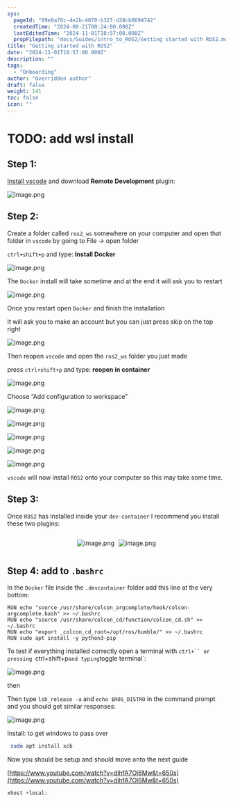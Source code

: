 ```yaml
---
sys:
  pageId: "89e0a78c-4e2b-4070-b327-d28cb0694742"
  createdTime: "2024-08-21T00:24:00.000Z"
  lastEditedTime: "2024-11-01T18:57:00.000Z"
  propFilepath: "docs/Guides/intro_to_ROS2/Getting started with ROS2.md"
title: "Getting started with ROS2"
date: "2024-11-01T18:57:00.000Z"
description: ""
tags:
  - "Onboarding"
author: "Overridden author"
draft: false
weight: 141
toc: false
icon: ""
---
```


# TODO: add wsl install

## Step 1:

[Install vscode](https://code.visualstudio.com/download) and download **Remote Development** plugin:

![image.png](https://prod-files-secure.s3.us-west-2.amazonaws.com/d518164a-d88e-44d1-a4ee-3adb3bd8bce0/efb52993-1881-4a40-b95e-6f020334f022/image.png?X-Amz-Algorithm=AWS4-HMAC-SHA256&X-Amz-Content-Sha256=UNSIGNED-PAYLOAD&X-Amz-Credential=ASIAZI2LB466YCIYEMLR%2F20250410%2Fus-west-2%2Fs3%2Faws4_request&X-Amz-Date=20250410T210747Z&X-Amz-Expires=3600&X-Amz-Security-Token=IQoJb3JpZ2luX2VjEDMaCXVzLXdlc3QtMiJIMEYCIQCUGBBFACM8pnClKEvZy5eenXkIKgtZlVZ%2FirnzQ76FVQIhAOoghQEZsY5lOQhVBrT%2Fsh7hotifFtVTDVTN%2BdOpmlmVKogECKz%2F%2F%2F%2F%2F%2F%2F%2F%2F%2FwEQABoMNjM3NDIzMTgzODA1IgwJkY%2F9fj2OxsKJq5gq3AO%2FqbS6KrxvmVGYFW3L8EQ83gYGbgqAg0HaIIhZRHmYVuIHIZ%2FHlSETfpK3I07Fif%2FJRobnshCw8dvUahGIgjNUEb5lOxsKU35sOSNRH898xLRlsOYAtrKdCorfRIhV0Zo2uucqihO4JcokmnkI3njlSIvKfiijy8%2FGRxX%2FGasEf5OSexsunSbk%2BeGRBJELWfkTq0rviqNAsNSVhmzTEndKL7A37jhBYCDdW1tBbWsiJkJ5awOVEidaQSuLGWb73XkfkX71Iie6zrPGsQvFPwHLoD896j6V1hFmaZXcExhno7v0Q5NmpeqQm8C%2F5FdoE4ajSp5Iw%2F%2B7LEjZ3hUrmOnuYoJf6yMFV7V6AQYiuykmJPZt0rGGnYEF6eD1gllycuGVoEgU3jZRAZQlH9ztiSyYWnXBH%2BQtVxqH2VnhTSoNd6yqOZbozMgpGKgeppmUuU%2FomtC1uo6fI7M3U2NCBdWOmGbfedBfnzzfrVB6VOX0cPYZMRxld%2FuJLGCyWR5QHIdkMmFEV8IMDZYbV%2FY8yPBMyorulw7wtvVrOgCmrmwyZ%2FvnRTbKDVkuRxdEjMxgp4Ea4WKHc8lCuJ1eIZsrukLmOEknbB4XgHyCTYhdMU%2B8ycAeMBvjcdKmPF9K6TDSsuC%2FBjqkAc50kRFnn%2FuitL9KMfpMI6w461yRUw%2BtWylI9zfzOFx7djL1ksB9Bty%2BOv%2Bctn2rPyHjF3qXFRpUfAiHZR2GJBm1T9rNEHR1neXjrWgH0T1Q9bsV4KCpvQR%2BXuZqHAXg1OEnLeaSgjrwriGHbh1haRObwFPiRQJY9txrG1hpB43xNrwo3S%2BsIAqRsNZ4AHgzxjD3HrngkvUIww5IbbNATkql3kwx&X-Amz-Signature=f66dbec345b7751471e2038b23a74c143be3094384d96d91fa17d59fcd3f6e2b&X-Amz-SignedHeaders=host&x-id=GetObject)

## Step 2:

Create a folder called `ros2_ws` somewhere on your computer and open that folder in `vscode` by going to File → open folder 

`ctrl+shift+p` and type: **Install Docker**

![image.png](https://prod-files-secure.s3.us-west-2.amazonaws.com/d518164a-d88e-44d1-a4ee-3adb3bd8bce0/2269dc0e-1cd5-47ff-bceb-c04ad9b2eab0/image.png?X-Amz-Algorithm=AWS4-HMAC-SHA256&X-Amz-Content-Sha256=UNSIGNED-PAYLOAD&X-Amz-Credential=ASIAZI2LB466YCIYEMLR%2F20250410%2Fus-west-2%2Fs3%2Faws4_request&X-Amz-Date=20250410T210747Z&X-Amz-Expires=3600&X-Amz-Security-Token=IQoJb3JpZ2luX2VjEDMaCXVzLXdlc3QtMiJIMEYCIQCUGBBFACM8pnClKEvZy5eenXkIKgtZlVZ%2FirnzQ76FVQIhAOoghQEZsY5lOQhVBrT%2Fsh7hotifFtVTDVTN%2BdOpmlmVKogECKz%2F%2F%2F%2F%2F%2F%2F%2F%2F%2FwEQABoMNjM3NDIzMTgzODA1IgwJkY%2F9fj2OxsKJq5gq3AO%2FqbS6KrxvmVGYFW3L8EQ83gYGbgqAg0HaIIhZRHmYVuIHIZ%2FHlSETfpK3I07Fif%2FJRobnshCw8dvUahGIgjNUEb5lOxsKU35sOSNRH898xLRlsOYAtrKdCorfRIhV0Zo2uucqihO4JcokmnkI3njlSIvKfiijy8%2FGRxX%2FGasEf5OSexsunSbk%2BeGRBJELWfkTq0rviqNAsNSVhmzTEndKL7A37jhBYCDdW1tBbWsiJkJ5awOVEidaQSuLGWb73XkfkX71Iie6zrPGsQvFPwHLoD896j6V1hFmaZXcExhno7v0Q5NmpeqQm8C%2F5FdoE4ajSp5Iw%2F%2B7LEjZ3hUrmOnuYoJf6yMFV7V6AQYiuykmJPZt0rGGnYEF6eD1gllycuGVoEgU3jZRAZQlH9ztiSyYWnXBH%2BQtVxqH2VnhTSoNd6yqOZbozMgpGKgeppmUuU%2FomtC1uo6fI7M3U2NCBdWOmGbfedBfnzzfrVB6VOX0cPYZMRxld%2FuJLGCyWR5QHIdkMmFEV8IMDZYbV%2FY8yPBMyorulw7wtvVrOgCmrmwyZ%2FvnRTbKDVkuRxdEjMxgp4Ea4WKHc8lCuJ1eIZsrukLmOEknbB4XgHyCTYhdMU%2B8ycAeMBvjcdKmPF9K6TDSsuC%2FBjqkAc50kRFnn%2FuitL9KMfpMI6w461yRUw%2BtWylI9zfzOFx7djL1ksB9Bty%2BOv%2Bctn2rPyHjF3qXFRpUfAiHZR2GJBm1T9rNEHR1neXjrWgH0T1Q9bsV4KCpvQR%2BXuZqHAXg1OEnLeaSgjrwriGHbh1haRObwFPiRQJY9txrG1hpB43xNrwo3S%2BsIAqRsNZ4AHgzxjD3HrngkvUIww5IbbNATkql3kwx&X-Amz-Signature=15f792f3398a1208302c5a838c3006c9ed4bd6b89a4d8f4de9815fca0d77394c&X-Amz-SignedHeaders=host&x-id=GetObject)

The `Docker` install will take sometime and at the end it will ask you to restart

![image.png](https://prod-files-secure.s3.us-west-2.amazonaws.com/d518164a-d88e-44d1-a4ee-3adb3bd8bce0/ed233f78-be33-4b1f-b89c-9c346c0e961e/image.png?X-Amz-Algorithm=AWS4-HMAC-SHA256&X-Amz-Content-Sha256=UNSIGNED-PAYLOAD&X-Amz-Credential=ASIAZI2LB466YCIYEMLR%2F20250410%2Fus-west-2%2Fs3%2Faws4_request&X-Amz-Date=20250410T210747Z&X-Amz-Expires=3600&X-Amz-Security-Token=IQoJb3JpZ2luX2VjEDMaCXVzLXdlc3QtMiJIMEYCIQCUGBBFACM8pnClKEvZy5eenXkIKgtZlVZ%2FirnzQ76FVQIhAOoghQEZsY5lOQhVBrT%2Fsh7hotifFtVTDVTN%2BdOpmlmVKogECKz%2F%2F%2F%2F%2F%2F%2F%2F%2F%2FwEQABoMNjM3NDIzMTgzODA1IgwJkY%2F9fj2OxsKJq5gq3AO%2FqbS6KrxvmVGYFW3L8EQ83gYGbgqAg0HaIIhZRHmYVuIHIZ%2FHlSETfpK3I07Fif%2FJRobnshCw8dvUahGIgjNUEb5lOxsKU35sOSNRH898xLRlsOYAtrKdCorfRIhV0Zo2uucqihO4JcokmnkI3njlSIvKfiijy8%2FGRxX%2FGasEf5OSexsunSbk%2BeGRBJELWfkTq0rviqNAsNSVhmzTEndKL7A37jhBYCDdW1tBbWsiJkJ5awOVEidaQSuLGWb73XkfkX71Iie6zrPGsQvFPwHLoD896j6V1hFmaZXcExhno7v0Q5NmpeqQm8C%2F5FdoE4ajSp5Iw%2F%2B7LEjZ3hUrmOnuYoJf6yMFV7V6AQYiuykmJPZt0rGGnYEF6eD1gllycuGVoEgU3jZRAZQlH9ztiSyYWnXBH%2BQtVxqH2VnhTSoNd6yqOZbozMgpGKgeppmUuU%2FomtC1uo6fI7M3U2NCBdWOmGbfedBfnzzfrVB6VOX0cPYZMRxld%2FuJLGCyWR5QHIdkMmFEV8IMDZYbV%2FY8yPBMyorulw7wtvVrOgCmrmwyZ%2FvnRTbKDVkuRxdEjMxgp4Ea4WKHc8lCuJ1eIZsrukLmOEknbB4XgHyCTYhdMU%2B8ycAeMBvjcdKmPF9K6TDSsuC%2FBjqkAc50kRFnn%2FuitL9KMfpMI6w461yRUw%2BtWylI9zfzOFx7djL1ksB9Bty%2BOv%2Bctn2rPyHjF3qXFRpUfAiHZR2GJBm1T9rNEHR1neXjrWgH0T1Q9bsV4KCpvQR%2BXuZqHAXg1OEnLeaSgjrwriGHbh1haRObwFPiRQJY9txrG1hpB43xNrwo3S%2BsIAqRsNZ4AHgzxjD3HrngkvUIww5IbbNATkql3kwx&X-Amz-Signature=01601c565497c4682b2462ff7c5816ee1fc37f050cb249f3c7b2e46402d5ca24&X-Amz-SignedHeaders=host&x-id=GetObject)

Once you restart open `Docker` and finish the installation

It will ask you to make an account but you can just press skip on the top right

![image.png](https://prod-files-secure.s3.us-west-2.amazonaws.com/d518164a-d88e-44d1-a4ee-3adb3bd8bce0/21010ad9-1659-4fd9-9f59-9932a09b2a3d/image.png?X-Amz-Algorithm=AWS4-HMAC-SHA256&X-Amz-Content-Sha256=UNSIGNED-PAYLOAD&X-Amz-Credential=ASIAZI2LB466YCIYEMLR%2F20250410%2Fus-west-2%2Fs3%2Faws4_request&X-Amz-Date=20250410T210747Z&X-Amz-Expires=3600&X-Amz-Security-Token=IQoJb3JpZ2luX2VjEDMaCXVzLXdlc3QtMiJIMEYCIQCUGBBFACM8pnClKEvZy5eenXkIKgtZlVZ%2FirnzQ76FVQIhAOoghQEZsY5lOQhVBrT%2Fsh7hotifFtVTDVTN%2BdOpmlmVKogECKz%2F%2F%2F%2F%2F%2F%2F%2F%2F%2FwEQABoMNjM3NDIzMTgzODA1IgwJkY%2F9fj2OxsKJq5gq3AO%2FqbS6KrxvmVGYFW3L8EQ83gYGbgqAg0HaIIhZRHmYVuIHIZ%2FHlSETfpK3I07Fif%2FJRobnshCw8dvUahGIgjNUEb5lOxsKU35sOSNRH898xLRlsOYAtrKdCorfRIhV0Zo2uucqihO4JcokmnkI3njlSIvKfiijy8%2FGRxX%2FGasEf5OSexsunSbk%2BeGRBJELWfkTq0rviqNAsNSVhmzTEndKL7A37jhBYCDdW1tBbWsiJkJ5awOVEidaQSuLGWb73XkfkX71Iie6zrPGsQvFPwHLoD896j6V1hFmaZXcExhno7v0Q5NmpeqQm8C%2F5FdoE4ajSp5Iw%2F%2B7LEjZ3hUrmOnuYoJf6yMFV7V6AQYiuykmJPZt0rGGnYEF6eD1gllycuGVoEgU3jZRAZQlH9ztiSyYWnXBH%2BQtVxqH2VnhTSoNd6yqOZbozMgpGKgeppmUuU%2FomtC1uo6fI7M3U2NCBdWOmGbfedBfnzzfrVB6VOX0cPYZMRxld%2FuJLGCyWR5QHIdkMmFEV8IMDZYbV%2FY8yPBMyorulw7wtvVrOgCmrmwyZ%2FvnRTbKDVkuRxdEjMxgp4Ea4WKHc8lCuJ1eIZsrukLmOEknbB4XgHyCTYhdMU%2B8ycAeMBvjcdKmPF9K6TDSsuC%2FBjqkAc50kRFnn%2FuitL9KMfpMI6w461yRUw%2BtWylI9zfzOFx7djL1ksB9Bty%2BOv%2Bctn2rPyHjF3qXFRpUfAiHZR2GJBm1T9rNEHR1neXjrWgH0T1Q9bsV4KCpvQR%2BXuZqHAXg1OEnLeaSgjrwriGHbh1haRObwFPiRQJY9txrG1hpB43xNrwo3S%2BsIAqRsNZ4AHgzxjD3HrngkvUIww5IbbNATkql3kwx&X-Amz-Signature=5bb459dc6222b580d2deaeb3d4a7ba49d904de829986deeaf3d54d29faff3166&X-Amz-SignedHeaders=host&x-id=GetObject)

Then reopen `vscode` and open the `ros2_ws` folder you just made

press `ctrl+shift+p` and type: **reopen in container**

![image.png](https://prod-files-secure.s3.us-west-2.amazonaws.com/d518164a-d88e-44d1-a4ee-3adb3bd8bce0/4e93b8c2-41ad-488c-8095-c74205196118/image.png?X-Amz-Algorithm=AWS4-HMAC-SHA256&X-Amz-Content-Sha256=UNSIGNED-PAYLOAD&X-Amz-Credential=ASIAZI2LB466YCIYEMLR%2F20250410%2Fus-west-2%2Fs3%2Faws4_request&X-Amz-Date=20250410T210747Z&X-Amz-Expires=3600&X-Amz-Security-Token=IQoJb3JpZ2luX2VjEDMaCXVzLXdlc3QtMiJIMEYCIQCUGBBFACM8pnClKEvZy5eenXkIKgtZlVZ%2FirnzQ76FVQIhAOoghQEZsY5lOQhVBrT%2Fsh7hotifFtVTDVTN%2BdOpmlmVKogECKz%2F%2F%2F%2F%2F%2F%2F%2F%2F%2FwEQABoMNjM3NDIzMTgzODA1IgwJkY%2F9fj2OxsKJq5gq3AO%2FqbS6KrxvmVGYFW3L8EQ83gYGbgqAg0HaIIhZRHmYVuIHIZ%2FHlSETfpK3I07Fif%2FJRobnshCw8dvUahGIgjNUEb5lOxsKU35sOSNRH898xLRlsOYAtrKdCorfRIhV0Zo2uucqihO4JcokmnkI3njlSIvKfiijy8%2FGRxX%2FGasEf5OSexsunSbk%2BeGRBJELWfkTq0rviqNAsNSVhmzTEndKL7A37jhBYCDdW1tBbWsiJkJ5awOVEidaQSuLGWb73XkfkX71Iie6zrPGsQvFPwHLoD896j6V1hFmaZXcExhno7v0Q5NmpeqQm8C%2F5FdoE4ajSp5Iw%2F%2B7LEjZ3hUrmOnuYoJf6yMFV7V6AQYiuykmJPZt0rGGnYEF6eD1gllycuGVoEgU3jZRAZQlH9ztiSyYWnXBH%2BQtVxqH2VnhTSoNd6yqOZbozMgpGKgeppmUuU%2FomtC1uo6fI7M3U2NCBdWOmGbfedBfnzzfrVB6VOX0cPYZMRxld%2FuJLGCyWR5QHIdkMmFEV8IMDZYbV%2FY8yPBMyorulw7wtvVrOgCmrmwyZ%2FvnRTbKDVkuRxdEjMxgp4Ea4WKHc8lCuJ1eIZsrukLmOEknbB4XgHyCTYhdMU%2B8ycAeMBvjcdKmPF9K6TDSsuC%2FBjqkAc50kRFnn%2FuitL9KMfpMI6w461yRUw%2BtWylI9zfzOFx7djL1ksB9Bty%2BOv%2Bctn2rPyHjF3qXFRpUfAiHZR2GJBm1T9rNEHR1neXjrWgH0T1Q9bsV4KCpvQR%2BXuZqHAXg1OEnLeaSgjrwriGHbh1haRObwFPiRQJY9txrG1hpB43xNrwo3S%2BsIAqRsNZ4AHgzxjD3HrngkvUIww5IbbNATkql3kwx&X-Amz-Signature=7742594e8f4f44ba050d8bd800a02b3b2749ba4f8f6af32966a42cc0850ed824&X-Amz-SignedHeaders=host&x-id=GetObject)

Choose “Add configuration to workspace”

![image.png](https://prod-files-secure.s3.us-west-2.amazonaws.com/d518164a-d88e-44d1-a4ee-3adb3bd8bce0/9560b282-5060-4989-ba37-97e7b2c22476/image.png?X-Amz-Algorithm=AWS4-HMAC-SHA256&X-Amz-Content-Sha256=UNSIGNED-PAYLOAD&X-Amz-Credential=ASIAZI2LB466YCIYEMLR%2F20250410%2Fus-west-2%2Fs3%2Faws4_request&X-Amz-Date=20250410T210747Z&X-Amz-Expires=3600&X-Amz-Security-Token=IQoJb3JpZ2luX2VjEDMaCXVzLXdlc3QtMiJIMEYCIQCUGBBFACM8pnClKEvZy5eenXkIKgtZlVZ%2FirnzQ76FVQIhAOoghQEZsY5lOQhVBrT%2Fsh7hotifFtVTDVTN%2BdOpmlmVKogECKz%2F%2F%2F%2F%2F%2F%2F%2F%2F%2FwEQABoMNjM3NDIzMTgzODA1IgwJkY%2F9fj2OxsKJq5gq3AO%2FqbS6KrxvmVGYFW3L8EQ83gYGbgqAg0HaIIhZRHmYVuIHIZ%2FHlSETfpK3I07Fif%2FJRobnshCw8dvUahGIgjNUEb5lOxsKU35sOSNRH898xLRlsOYAtrKdCorfRIhV0Zo2uucqihO4JcokmnkI3njlSIvKfiijy8%2FGRxX%2FGasEf5OSexsunSbk%2BeGRBJELWfkTq0rviqNAsNSVhmzTEndKL7A37jhBYCDdW1tBbWsiJkJ5awOVEidaQSuLGWb73XkfkX71Iie6zrPGsQvFPwHLoD896j6V1hFmaZXcExhno7v0Q5NmpeqQm8C%2F5FdoE4ajSp5Iw%2F%2B7LEjZ3hUrmOnuYoJf6yMFV7V6AQYiuykmJPZt0rGGnYEF6eD1gllycuGVoEgU3jZRAZQlH9ztiSyYWnXBH%2BQtVxqH2VnhTSoNd6yqOZbozMgpGKgeppmUuU%2FomtC1uo6fI7M3U2NCBdWOmGbfedBfnzzfrVB6VOX0cPYZMRxld%2FuJLGCyWR5QHIdkMmFEV8IMDZYbV%2FY8yPBMyorulw7wtvVrOgCmrmwyZ%2FvnRTbKDVkuRxdEjMxgp4Ea4WKHc8lCuJ1eIZsrukLmOEknbB4XgHyCTYhdMU%2B8ycAeMBvjcdKmPF9K6TDSsuC%2FBjqkAc50kRFnn%2FuitL9KMfpMI6w461yRUw%2BtWylI9zfzOFx7djL1ksB9Bty%2BOv%2Bctn2rPyHjF3qXFRpUfAiHZR2GJBm1T9rNEHR1neXjrWgH0T1Q9bsV4KCpvQR%2BXuZqHAXg1OEnLeaSgjrwriGHbh1haRObwFPiRQJY9txrG1hpB43xNrwo3S%2BsIAqRsNZ4AHgzxjD3HrngkvUIww5IbbNATkql3kwx&X-Amz-Signature=542e091d6dd346c9b89643dab0db9632fc1f55579ef651b71429b9230a14bd5e&X-Amz-SignedHeaders=host&x-id=GetObject)

![image.png](https://prod-files-secure.s3.us-west-2.amazonaws.com/d518164a-d88e-44d1-a4ee-3adb3bd8bce0/2ee63f81-886b-48e8-a553-dc6e5eac99e4/image.png?X-Amz-Algorithm=AWS4-HMAC-SHA256&X-Amz-Content-Sha256=UNSIGNED-PAYLOAD&X-Amz-Credential=ASIAZI2LB466YCIYEMLR%2F20250410%2Fus-west-2%2Fs3%2Faws4_request&X-Amz-Date=20250410T210747Z&X-Amz-Expires=3600&X-Amz-Security-Token=IQoJb3JpZ2luX2VjEDMaCXVzLXdlc3QtMiJIMEYCIQCUGBBFACM8pnClKEvZy5eenXkIKgtZlVZ%2FirnzQ76FVQIhAOoghQEZsY5lOQhVBrT%2Fsh7hotifFtVTDVTN%2BdOpmlmVKogECKz%2F%2F%2F%2F%2F%2F%2F%2F%2F%2FwEQABoMNjM3NDIzMTgzODA1IgwJkY%2F9fj2OxsKJq5gq3AO%2FqbS6KrxvmVGYFW3L8EQ83gYGbgqAg0HaIIhZRHmYVuIHIZ%2FHlSETfpK3I07Fif%2FJRobnshCw8dvUahGIgjNUEb5lOxsKU35sOSNRH898xLRlsOYAtrKdCorfRIhV0Zo2uucqihO4JcokmnkI3njlSIvKfiijy8%2FGRxX%2FGasEf5OSexsunSbk%2BeGRBJELWfkTq0rviqNAsNSVhmzTEndKL7A37jhBYCDdW1tBbWsiJkJ5awOVEidaQSuLGWb73XkfkX71Iie6zrPGsQvFPwHLoD896j6V1hFmaZXcExhno7v0Q5NmpeqQm8C%2F5FdoE4ajSp5Iw%2F%2B7LEjZ3hUrmOnuYoJf6yMFV7V6AQYiuykmJPZt0rGGnYEF6eD1gllycuGVoEgU3jZRAZQlH9ztiSyYWnXBH%2BQtVxqH2VnhTSoNd6yqOZbozMgpGKgeppmUuU%2FomtC1uo6fI7M3U2NCBdWOmGbfedBfnzzfrVB6VOX0cPYZMRxld%2FuJLGCyWR5QHIdkMmFEV8IMDZYbV%2FY8yPBMyorulw7wtvVrOgCmrmwyZ%2FvnRTbKDVkuRxdEjMxgp4Ea4WKHc8lCuJ1eIZsrukLmOEknbB4XgHyCTYhdMU%2B8ycAeMBvjcdKmPF9K6TDSsuC%2FBjqkAc50kRFnn%2FuitL9KMfpMI6w461yRUw%2BtWylI9zfzOFx7djL1ksB9Bty%2BOv%2Bctn2rPyHjF3qXFRpUfAiHZR2GJBm1T9rNEHR1neXjrWgH0T1Q9bsV4KCpvQR%2BXuZqHAXg1OEnLeaSgjrwriGHbh1haRObwFPiRQJY9txrG1hpB43xNrwo3S%2BsIAqRsNZ4AHgzxjD3HrngkvUIww5IbbNATkql3kwx&X-Amz-Signature=330b81b9a8877947bae39b1d294ed20607cd816192a3150fcabe709ec548d8a7&X-Amz-SignedHeaders=host&x-id=GetObject)

![image.png](https://prod-files-secure.s3.us-west-2.amazonaws.com/d518164a-d88e-44d1-a4ee-3adb3bd8bce0/ae1580b2-b048-407e-aed9-b584224a7a04/image.png?X-Amz-Algorithm=AWS4-HMAC-SHA256&X-Amz-Content-Sha256=UNSIGNED-PAYLOAD&X-Amz-Credential=ASIAZI2LB466YCIYEMLR%2F20250410%2Fus-west-2%2Fs3%2Faws4_request&X-Amz-Date=20250410T210747Z&X-Amz-Expires=3600&X-Amz-Security-Token=IQoJb3JpZ2luX2VjEDMaCXVzLXdlc3QtMiJIMEYCIQCUGBBFACM8pnClKEvZy5eenXkIKgtZlVZ%2FirnzQ76FVQIhAOoghQEZsY5lOQhVBrT%2Fsh7hotifFtVTDVTN%2BdOpmlmVKogECKz%2F%2F%2F%2F%2F%2F%2F%2F%2F%2FwEQABoMNjM3NDIzMTgzODA1IgwJkY%2F9fj2OxsKJq5gq3AO%2FqbS6KrxvmVGYFW3L8EQ83gYGbgqAg0HaIIhZRHmYVuIHIZ%2FHlSETfpK3I07Fif%2FJRobnshCw8dvUahGIgjNUEb5lOxsKU35sOSNRH898xLRlsOYAtrKdCorfRIhV0Zo2uucqihO4JcokmnkI3njlSIvKfiijy8%2FGRxX%2FGasEf5OSexsunSbk%2BeGRBJELWfkTq0rviqNAsNSVhmzTEndKL7A37jhBYCDdW1tBbWsiJkJ5awOVEidaQSuLGWb73XkfkX71Iie6zrPGsQvFPwHLoD896j6V1hFmaZXcExhno7v0Q5NmpeqQm8C%2F5FdoE4ajSp5Iw%2F%2B7LEjZ3hUrmOnuYoJf6yMFV7V6AQYiuykmJPZt0rGGnYEF6eD1gllycuGVoEgU3jZRAZQlH9ztiSyYWnXBH%2BQtVxqH2VnhTSoNd6yqOZbozMgpGKgeppmUuU%2FomtC1uo6fI7M3U2NCBdWOmGbfedBfnzzfrVB6VOX0cPYZMRxld%2FuJLGCyWR5QHIdkMmFEV8IMDZYbV%2FY8yPBMyorulw7wtvVrOgCmrmwyZ%2FvnRTbKDVkuRxdEjMxgp4Ea4WKHc8lCuJ1eIZsrukLmOEknbB4XgHyCTYhdMU%2B8ycAeMBvjcdKmPF9K6TDSsuC%2FBjqkAc50kRFnn%2FuitL9KMfpMI6w461yRUw%2BtWylI9zfzOFx7djL1ksB9Bty%2BOv%2Bctn2rPyHjF3qXFRpUfAiHZR2GJBm1T9rNEHR1neXjrWgH0T1Q9bsV4KCpvQR%2BXuZqHAXg1OEnLeaSgjrwriGHbh1haRObwFPiRQJY9txrG1hpB43xNrwo3S%2BsIAqRsNZ4AHgzxjD3HrngkvUIww5IbbNATkql3kwx&X-Amz-Signature=e61c4a0da6561db2246f307401afc971073200497421efddcd6c49f71aeed8cb&X-Amz-SignedHeaders=host&x-id=GetObject)

![image.png](https://prod-files-secure.s3.us-west-2.amazonaws.com/d518164a-d88e-44d1-a4ee-3adb3bd8bce0/53255b28-f75e-430f-b9e3-c0ac8577e42b/image.png?X-Amz-Algorithm=AWS4-HMAC-SHA256&X-Amz-Content-Sha256=UNSIGNED-PAYLOAD&X-Amz-Credential=ASIAZI2LB466YCIYEMLR%2F20250410%2Fus-west-2%2Fs3%2Faws4_request&X-Amz-Date=20250410T210747Z&X-Amz-Expires=3600&X-Amz-Security-Token=IQoJb3JpZ2luX2VjEDMaCXVzLXdlc3QtMiJIMEYCIQCUGBBFACM8pnClKEvZy5eenXkIKgtZlVZ%2FirnzQ76FVQIhAOoghQEZsY5lOQhVBrT%2Fsh7hotifFtVTDVTN%2BdOpmlmVKogECKz%2F%2F%2F%2F%2F%2F%2F%2F%2F%2FwEQABoMNjM3NDIzMTgzODA1IgwJkY%2F9fj2OxsKJq5gq3AO%2FqbS6KrxvmVGYFW3L8EQ83gYGbgqAg0HaIIhZRHmYVuIHIZ%2FHlSETfpK3I07Fif%2FJRobnshCw8dvUahGIgjNUEb5lOxsKU35sOSNRH898xLRlsOYAtrKdCorfRIhV0Zo2uucqihO4JcokmnkI3njlSIvKfiijy8%2FGRxX%2FGasEf5OSexsunSbk%2BeGRBJELWfkTq0rviqNAsNSVhmzTEndKL7A37jhBYCDdW1tBbWsiJkJ5awOVEidaQSuLGWb73XkfkX71Iie6zrPGsQvFPwHLoD896j6V1hFmaZXcExhno7v0Q5NmpeqQm8C%2F5FdoE4ajSp5Iw%2F%2B7LEjZ3hUrmOnuYoJf6yMFV7V6AQYiuykmJPZt0rGGnYEF6eD1gllycuGVoEgU3jZRAZQlH9ztiSyYWnXBH%2BQtVxqH2VnhTSoNd6yqOZbozMgpGKgeppmUuU%2FomtC1uo6fI7M3U2NCBdWOmGbfedBfnzzfrVB6VOX0cPYZMRxld%2FuJLGCyWR5QHIdkMmFEV8IMDZYbV%2FY8yPBMyorulw7wtvVrOgCmrmwyZ%2FvnRTbKDVkuRxdEjMxgp4Ea4WKHc8lCuJ1eIZsrukLmOEknbB4XgHyCTYhdMU%2B8ycAeMBvjcdKmPF9K6TDSsuC%2FBjqkAc50kRFnn%2FuitL9KMfpMI6w461yRUw%2BtWylI9zfzOFx7djL1ksB9Bty%2BOv%2Bctn2rPyHjF3qXFRpUfAiHZR2GJBm1T9rNEHR1neXjrWgH0T1Q9bsV4KCpvQR%2BXuZqHAXg1OEnLeaSgjrwriGHbh1haRObwFPiRQJY9txrG1hpB43xNrwo3S%2BsIAqRsNZ4AHgzxjD3HrngkvUIww5IbbNATkql3kwx&X-Amz-Signature=2bf08704343a103a6851e2e39971261c70c4843c66cfd32f041f6f5e435fb2fb&X-Amz-SignedHeaders=host&x-id=GetObject)

![image.png](https://prod-files-secure.s3.us-west-2.amazonaws.com/d518164a-d88e-44d1-a4ee-3adb3bd8bce0/7c562767-5af9-4ffb-97d1-327bcdf4ee00/image.png?X-Amz-Algorithm=AWS4-HMAC-SHA256&X-Amz-Content-Sha256=UNSIGNED-PAYLOAD&X-Amz-Credential=ASIAZI2LB466YCIYEMLR%2F20250410%2Fus-west-2%2Fs3%2Faws4_request&X-Amz-Date=20250410T210747Z&X-Amz-Expires=3600&X-Amz-Security-Token=IQoJb3JpZ2luX2VjEDMaCXVzLXdlc3QtMiJIMEYCIQCUGBBFACM8pnClKEvZy5eenXkIKgtZlVZ%2FirnzQ76FVQIhAOoghQEZsY5lOQhVBrT%2Fsh7hotifFtVTDVTN%2BdOpmlmVKogECKz%2F%2F%2F%2F%2F%2F%2F%2F%2F%2FwEQABoMNjM3NDIzMTgzODA1IgwJkY%2F9fj2OxsKJq5gq3AO%2FqbS6KrxvmVGYFW3L8EQ83gYGbgqAg0HaIIhZRHmYVuIHIZ%2FHlSETfpK3I07Fif%2FJRobnshCw8dvUahGIgjNUEb5lOxsKU35sOSNRH898xLRlsOYAtrKdCorfRIhV0Zo2uucqihO4JcokmnkI3njlSIvKfiijy8%2FGRxX%2FGasEf5OSexsunSbk%2BeGRBJELWfkTq0rviqNAsNSVhmzTEndKL7A37jhBYCDdW1tBbWsiJkJ5awOVEidaQSuLGWb73XkfkX71Iie6zrPGsQvFPwHLoD896j6V1hFmaZXcExhno7v0Q5NmpeqQm8C%2F5FdoE4ajSp5Iw%2F%2B7LEjZ3hUrmOnuYoJf6yMFV7V6AQYiuykmJPZt0rGGnYEF6eD1gllycuGVoEgU3jZRAZQlH9ztiSyYWnXBH%2BQtVxqH2VnhTSoNd6yqOZbozMgpGKgeppmUuU%2FomtC1uo6fI7M3U2NCBdWOmGbfedBfnzzfrVB6VOX0cPYZMRxld%2FuJLGCyWR5QHIdkMmFEV8IMDZYbV%2FY8yPBMyorulw7wtvVrOgCmrmwyZ%2FvnRTbKDVkuRxdEjMxgp4Ea4WKHc8lCuJ1eIZsrukLmOEknbB4XgHyCTYhdMU%2B8ycAeMBvjcdKmPF9K6TDSsuC%2FBjqkAc50kRFnn%2FuitL9KMfpMI6w461yRUw%2BtWylI9zfzOFx7djL1ksB9Bty%2BOv%2Bctn2rPyHjF3qXFRpUfAiHZR2GJBm1T9rNEHR1neXjrWgH0T1Q9bsV4KCpvQR%2BXuZqHAXg1OEnLeaSgjrwriGHbh1haRObwFPiRQJY9txrG1hpB43xNrwo3S%2BsIAqRsNZ4AHgzxjD3HrngkvUIww5IbbNATkql3kwx&X-Amz-Signature=32b21a4600f840e5bbcb0af8bdbc1d9d7db59f554707c8c229ba511f2cd23b61&X-Amz-SignedHeaders=host&x-id=GetObject)

`vscode` will now install `ROS2` onto your computer so this may take some time.

## Step 3:

Once `ROS2` has installed inside your `dev-container` I recommend you install these two plugins:

<div style="display: flex;flex-direction: row; column-gap:10px; max-width: 630px;justify-content: center;">
<div>

![image.png](https://prod-files-secure.s3.us-west-2.amazonaws.com/d518164a-d88e-44d1-a4ee-3adb3bd8bce0/3fc3d550-5a54-4ba1-ba6b-faa01cdb7369/image.png?X-Amz-Algorithm=AWS4-HMAC-SHA256&X-Amz-Content-Sha256=UNSIGNED-PAYLOAD&X-Amz-Credential=ASIAZI2LB466YZ5HQO4X%2F20250410%2Fus-west-2%2Fs3%2Faws4_request&X-Amz-Date=20250410T210748Z&X-Amz-Expires=3600&X-Amz-Security-Token=IQoJb3JpZ2luX2VjEDMaCXVzLXdlc3QtMiJHMEUCIBDmTMCqZJ411wy1Lwy43MIoOZXSSBDEQqP0KpaR77ESAiEA5Bb7HA%2F0U4Ra2fBn%2BMyxnQMH3%2Fo3x0W7mLgi33%2B25WIqiAQIrP%2F%2F%2F%2F%2F%2F%2F%2F%2F%2FARAAGgw2Mzc0MjMxODM4MDUiDAw%2BGiR2cAFmkZ7IhyrcAwHooqFEouXF%2FHzVhnu91fTbtRMGjq%2F9PeXGiPeXotSYQrLZEjfs0FejmyTupS9tq8Ai4RInJVCOKbNQ5iSkKc75tii6ip1sHeUQGVNJF3%2Fn14qGhnbVtki3b19Mc0kkw7081p4Oi1Vukf6HSVFqexnPWUKOwRBLibSHJQPlnICKjXEWpB%2FJvcn7kUPcKvjvB7OvOS2SaCnh9QqmcJloqs5FJBqaq%2BCVPugMJ4Ly0S4%2BWqWzf1J6xiSdAHnuoXX0dWc3WhXfUOqFU2jmlhzoaC4VUAv6tTWONSwHUaRIO5wpfEition%2BSy3EImhVISDKJhQxCpTjquIxxjLfpjHIFXHfRErhPZR%2BRsy%2BUn0LbyA%2B%2BkYUDj1Kugu6SGlaf5hMDYgj8wN0dLV6%2F36OkjRm804qVuNwIWLWdUMlx43PmsdcEVBc4wUkq2zgZozlNlsW637P8ID%2FskoGcqHj63gql6a0HHKvVW1nqBLWRfkuR94uFeuuTtBXp6r%2Fp6FIJdfYXM6EuA5VGKSDMUI%2B0vjiQRnpvzR%2Fylku5Wt%2BA7DjqPwvk0m5V%2BkdpLuuzZa%2F%2FgpJhaSFkJWkFypfbPi95zEEAKuUfhPAVwrhZcUOCn%2BeD6aj991SGSkj%2B2wi4YjjMJyx4L8GOqUBrwWcoB2uUcTpWYKIp5LYwWO8alr3BVDsSKYxKUdVqKI4QOkawXCgOyI1o10SRR9PoCTuZ%2BVQ%2B6YEYo2Wn2QrhKBzuBYNuJPVqRQ82tRxQefEmF6NxSeS4GasZJX9r7NBGhmh4MjVdCOTS2h1YYwwaFM54O2RVYTR6QaLyhJJj8VlrPhQjQwzT4V5DbJ5prihdy66SgAeGXmXnTuFLAoohwkUI%2Fvp&X-Amz-Signature=4b14ebb2799af488d67fdc9bf1c1d23bd7cfbf179a12200024bc411102d3a9ec&X-Amz-SignedHeaders=host&x-id=GetObject)

</div>
<div>

![image.png](https://prod-files-secure.s3.us-west-2.amazonaws.com/d518164a-d88e-44d1-a4ee-3adb3bd8bce0/d994cc66-13c2-4093-a5a3-f84cf4601a82/image.png?X-Amz-Algorithm=AWS4-HMAC-SHA256&X-Amz-Content-Sha256=UNSIGNED-PAYLOAD&X-Amz-Credential=ASIAZI2LB466QLFTXX4Q%2F20250410%2Fus-west-2%2Fs3%2Faws4_request&X-Amz-Date=20250410T210750Z&X-Amz-Expires=3600&X-Amz-Security-Token=IQoJb3JpZ2luX2VjEDMaCXVzLXdlc3QtMiJHMEUCIQDq32XDYP9ccyBipjxb0u2nzhPUeyjF63wW9J2Fs1RCSQIgO4vjsmY%2FQJyVSdkZlgjNw9Z7dlykz7R1FzLrMGk7k1cqiAQIrP%2F%2F%2F%2F%2F%2F%2F%2F%2F%2FARAAGgw2Mzc0MjMxODM4MDUiDPHGUm0i3oMMsXsEDCrcA%2B2agYlm1xDtWwBkXrina3VN2bBYh45%2B55YPvjlFVgge3hMSBYBdudnNCieyXWRwSkHMnwRb%2B4bnP4kdFxTsqPYa11ttbNQRLvB6Qf7rRsWR5ZU0BhPbwYjUSyh9lWrbg5mTTuNK8cEQiZXAtC5VQ3rGv2DpyXYPt9YjKFHSeVzn8RwawARdnnk2fdElv74%2BZecFeBdKbjsBiaS%2Fn62wzeOY4GNmIixA%2F6oDqoy9Poln9%2BJqXVXZ04HSdKRuD6ms0wrqSzNwcVX4qCak2LcrqBJtyhsYa3RKlYFckb1IIDJ8ym9VndVSYj5LH%2BnQfIC%2FLYcOUOFREKx5VUsv3lZHCtoQTjeIhlEIw%2B94bOxWz4qnzt2hxujiTy95MwNcpfh1fAxnA9NG8r7SkA2IrWz9ximDu18OmUc%2BvTxk1pDl%2Bl16ikIyRvnJ8eBbwkq3WiE2xiDhPfOTRG4i7sovqCVmSjxBJJsoX0AaH4oo7JKcgrEmPzzHqIsK5tpnoUn7JvGFoAtdr4xzWs0Q3Xup6OfxTRnjSXmWK8U8A7ZjJHzV2hU6EuS7zD2NVyUhTXQzRDSnpEHn2JrkWgYS0UuNMyQkW3Rq9B553sFiWaEN9aWd%2BSGSxQBJm%2FCbGseJFsV9MOSx4L8GOqUByqIZjcGvxcmVQQjMrBjhHLLwaBKJb%2FlRba8RmjED98rozQ%2BZBkc0yExcQa7vJqa8MjgUVIgPU2dxKfwZ1zbZFuNrPFjaGg3IwmUjm5WAxJcCNIY%2BkO8pwuOowwrINuqsehlE%2Boa%2Fz0dU%2B35686gIqgUHhe2syHJsHNMxuW%2BJ1Nhm8ygRi7fVqWX7WDMUHgj7DzBBrr7KAPUNHdQZ05JaqSVW0lrV&X-Amz-Signature=2ddefd46320af32fd2f66848ab151bfaa43d3809b653f0470a046d31964d7224&X-Amz-SignedHeaders=host&x-id=GetObject)

</div>
</div>

## Step 4: add to `.bashrc`

In the `Docker` file inside the `.devcontainer` folder add this line at the very bottom: 

```docker
RUN echo "source /usr/share/colcon_argcomplete/hook/colcon-argcomplete.bash" >> ~/.bashrc
RUN echo "source /usr/share/colcon_cd/function/colcon_cd.sh" >> ~/.bashrc
RUN echo "export _colcon_cd_root=/opt/ros/humble/" >> ~/.bashrc
RUN sudo apt install -y python3-pip 
```

To test if everything installed correctly open a terminal with `ctrl+`` or pressing `ctrl+shift+p` and typing `toggle terminal`:

![image.png](https://prod-files-secure.s3.us-west-2.amazonaws.com/d518164a-d88e-44d1-a4ee-3adb3bd8bce0/6a4943d8-b04e-4c02-9a58-775f3384d1a5/image.png?X-Amz-Algorithm=AWS4-HMAC-SHA256&X-Amz-Content-Sha256=UNSIGNED-PAYLOAD&X-Amz-Credential=ASIAZI2LB466YCIYEMLR%2F20250410%2Fus-west-2%2Fs3%2Faws4_request&X-Amz-Date=20250410T210747Z&X-Amz-Expires=3600&X-Amz-Security-Token=IQoJb3JpZ2luX2VjEDMaCXVzLXdlc3QtMiJIMEYCIQCUGBBFACM8pnClKEvZy5eenXkIKgtZlVZ%2FirnzQ76FVQIhAOoghQEZsY5lOQhVBrT%2Fsh7hotifFtVTDVTN%2BdOpmlmVKogECKz%2F%2F%2F%2F%2F%2F%2F%2F%2F%2FwEQABoMNjM3NDIzMTgzODA1IgwJkY%2F9fj2OxsKJq5gq3AO%2FqbS6KrxvmVGYFW3L8EQ83gYGbgqAg0HaIIhZRHmYVuIHIZ%2FHlSETfpK3I07Fif%2FJRobnshCw8dvUahGIgjNUEb5lOxsKU35sOSNRH898xLRlsOYAtrKdCorfRIhV0Zo2uucqihO4JcokmnkI3njlSIvKfiijy8%2FGRxX%2FGasEf5OSexsunSbk%2BeGRBJELWfkTq0rviqNAsNSVhmzTEndKL7A37jhBYCDdW1tBbWsiJkJ5awOVEidaQSuLGWb73XkfkX71Iie6zrPGsQvFPwHLoD896j6V1hFmaZXcExhno7v0Q5NmpeqQm8C%2F5FdoE4ajSp5Iw%2F%2B7LEjZ3hUrmOnuYoJf6yMFV7V6AQYiuykmJPZt0rGGnYEF6eD1gllycuGVoEgU3jZRAZQlH9ztiSyYWnXBH%2BQtVxqH2VnhTSoNd6yqOZbozMgpGKgeppmUuU%2FomtC1uo6fI7M3U2NCBdWOmGbfedBfnzzfrVB6VOX0cPYZMRxld%2FuJLGCyWR5QHIdkMmFEV8IMDZYbV%2FY8yPBMyorulw7wtvVrOgCmrmwyZ%2FvnRTbKDVkuRxdEjMxgp4Ea4WKHc8lCuJ1eIZsrukLmOEknbB4XgHyCTYhdMU%2B8ycAeMBvjcdKmPF9K6TDSsuC%2FBjqkAc50kRFnn%2FuitL9KMfpMI6w461yRUw%2BtWylI9zfzOFx7djL1ksB9Bty%2BOv%2Bctn2rPyHjF3qXFRpUfAiHZR2GJBm1T9rNEHR1neXjrWgH0T1Q9bsV4KCpvQR%2BXuZqHAXg1OEnLeaSgjrwriGHbh1haRObwFPiRQJY9txrG1hpB43xNrwo3S%2BsIAqRsNZ4AHgzxjD3HrngkvUIww5IbbNATkql3kwx&X-Amz-Signature=2dcab96de37a537e590f8256e9df88d7316989b43f5b4a7b8b699c3dffacf7be&X-Amz-SignedHeaders=host&x-id=GetObject)

then 

Then type `lsb_release -a` and `echo $ROS_DISTRO` in the command prompt and you should get similar responses:

![image.png](https://prod-files-secure.s3.us-west-2.amazonaws.com/d518164a-d88e-44d1-a4ee-3adb3bd8bce0/3e635dec-a805-4e85-8b9e-d000e5b71a4e/image.png?X-Amz-Algorithm=AWS4-HMAC-SHA256&X-Amz-Content-Sha256=UNSIGNED-PAYLOAD&X-Amz-Credential=ASIAZI2LB466YCIYEMLR%2F20250410%2Fus-west-2%2Fs3%2Faws4_request&X-Amz-Date=20250410T210747Z&X-Amz-Expires=3600&X-Amz-Security-Token=IQoJb3JpZ2luX2VjEDMaCXVzLXdlc3QtMiJIMEYCIQCUGBBFACM8pnClKEvZy5eenXkIKgtZlVZ%2FirnzQ76FVQIhAOoghQEZsY5lOQhVBrT%2Fsh7hotifFtVTDVTN%2BdOpmlmVKogECKz%2F%2F%2F%2F%2F%2F%2F%2F%2F%2FwEQABoMNjM3NDIzMTgzODA1IgwJkY%2F9fj2OxsKJq5gq3AO%2FqbS6KrxvmVGYFW3L8EQ83gYGbgqAg0HaIIhZRHmYVuIHIZ%2FHlSETfpK3I07Fif%2FJRobnshCw8dvUahGIgjNUEb5lOxsKU35sOSNRH898xLRlsOYAtrKdCorfRIhV0Zo2uucqihO4JcokmnkI3njlSIvKfiijy8%2FGRxX%2FGasEf5OSexsunSbk%2BeGRBJELWfkTq0rviqNAsNSVhmzTEndKL7A37jhBYCDdW1tBbWsiJkJ5awOVEidaQSuLGWb73XkfkX71Iie6zrPGsQvFPwHLoD896j6V1hFmaZXcExhno7v0Q5NmpeqQm8C%2F5FdoE4ajSp5Iw%2F%2B7LEjZ3hUrmOnuYoJf6yMFV7V6AQYiuykmJPZt0rGGnYEF6eD1gllycuGVoEgU3jZRAZQlH9ztiSyYWnXBH%2BQtVxqH2VnhTSoNd6yqOZbozMgpGKgeppmUuU%2FomtC1uo6fI7M3U2NCBdWOmGbfedBfnzzfrVB6VOX0cPYZMRxld%2FuJLGCyWR5QHIdkMmFEV8IMDZYbV%2FY8yPBMyorulw7wtvVrOgCmrmwyZ%2FvnRTbKDVkuRxdEjMxgp4Ea4WKHc8lCuJ1eIZsrukLmOEknbB4XgHyCTYhdMU%2B8ycAeMBvjcdKmPF9K6TDSsuC%2FBjqkAc50kRFnn%2FuitL9KMfpMI6w461yRUw%2BtWylI9zfzOFx7djL1ksB9Bty%2BOv%2Bctn2rPyHjF3qXFRpUfAiHZR2GJBm1T9rNEHR1neXjrWgH0T1Q9bsV4KCpvQR%2BXuZqHAXg1OEnLeaSgjrwriGHbh1haRObwFPiRQJY9txrG1hpB43xNrwo3S%2BsIAqRsNZ4AHgzxjD3HrngkvUIww5IbbNATkql3kwx&X-Amz-Signature=56edbdcea6c34c74b3e65ccc2c222cace924399306cf57ffaaa5e42e40c27bab&X-Amz-SignedHeaders=host&x-id=GetObject)

Install:  to get windows to pass over

```bash
 sudo apt install xcb
```

Now you should be setup and should move onto the next guide 

[https://www.youtube.com/watch?v=dihfA7Ol6Mw&t=650s](https://www.youtube.com/watch?v=dihfA7Ol6Mw&t=650s)

```python
xhost +local:
```
